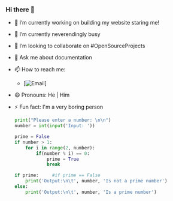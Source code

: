 ### Hi there 👋

<!--
**thomasthaddeus/thomasthaddeus** is a ✨ _special_ ✨ repository because its `README.md` (this file) appears on your GitHub profile.
-->
<div>  
  <script src="https://tryhackme.com/badge/1510401"></script>
</div>

- 🔭 I’m currently working on building my website staring me!
- 🌱 I’m currently neverendingly busy
- 👯 I’m looking to collaborate on #OpenSourceProjects
- 💬 Ask me about documentation
- 📫 How to reach me:
  - [![![Email](mailto:thomasthaddeus@cityuniversity.org)](https://user-images.githubusercontent.com/92204097/198655718-ab18cb79-c196-4c26-af00-6275e398c73b.png)]
                      
- 😄 Pronouns: He | Him
- ⚡ Fun fact: I'm a very boring person

  ```py
  print("Please enter a number: \n\n")
  number = int(input('Input: '))

  prime = False
  if number > 1:
      for i in range(2, number):
          if(number % i) == 0:
              prime = True
              break

  if prime: 	#if prime == False
      print('Output:\n\t', number, 'Is not a prime number')
  else:
      print('Output:\n\t', number, 'Is a prime number')
  ```

